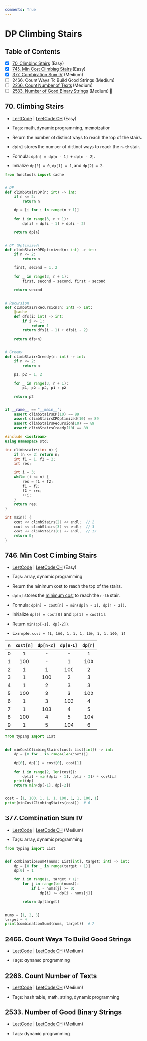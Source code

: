 ```yaml
---
comments: True
---
```


# DP Climbing Stairs

## Table of Contents

- [x] [70. Climbing Stairs](https://leetcode.cn/problems/climbing-stairs/) (Easy)
- [x] [746. Min Cost Climbing Stairs](https://leetcode.cn/problems/min-cost-climbing-stairs/) (Easy)
- [x] [377. Combination Sum IV](https://leetcode.cn/problems/combination-sum-iv/) (Medium)
- [ ] [2466. Count Ways To Build Good Strings](https://leetcode.cn/problems/count-ways-to-build-good-strings/) (Medium)
- [ ] [2266. Count Number of Texts](https://leetcode.cn/problems/count-number-of-texts/) (Medium)
- [ ] [2533. Number of Good Binary Strings](https://leetcode.cn/problems/number-of-good-binary-strings/) (Medium) 👑

## 70. Climbing Stairs

-   [LeetCode](https://leetcode.com/problems/climbing-stairs/) | [LeetCode CH](https://leetcode.cn/problems/climbing-stairs/) (Easy)

-   Tags: math, dynamic programming, memoization
- Return the number of distinct ways to reach the top of the stairs.
- `dp[n]` stores the number of distinct ways to reach the `n-th` stair.
- Formula: `dp[n] = dp[n - 1] + dp[n - 2]`.
- Initialize `dp[0] = 0`, `dp[1] = 1`, and `dp[2] = 2`.


```python title="70. Climbing Stairs - Python Solution"
from functools import cache


# DP
def climbStairsDP(n: int) -> int:
    if n <= 2:
        return n

    dp = [i for i in range(n + 1)]

    for i in range(3, n + 1):
        dp[i] = dp[i - 1] + dp[i - 2]

    return dp[n]


# DP (Optimized)
def climbStairsDPOptimized(n: int) -> int:
    if n <= 2:
        return n

    first, second = 1, 2

    for _ in range(3, n + 1):
        first, second = second, first + second

    return second


# Recursion
def climbStairsRecursion(n: int) -> int:
    @cache
    def dfs(i: int) -> int:
        if i <= 1:
            return 1
        return dfs(i - 1) + dfs(i - 2)

    return dfs(n)


# Greedy
def climbStairsGreedy(n: int) -> int:
    if n <= 2:
        return n

    p1, p2 = 1, 2

    for _ in range(3, n + 1):
        p1, p2 = p2, p1 + p2

    return p2


if __name__ == "__main__":
    assert climbStairsDP(10) == 89
    assert climbStairsDPOptimized(10) == 89
    assert climbStairsRecursion(10) == 89
    assert climbStairsGreedy(10) == 89

```

```cpp title="70. Climbing Stairs - C++ Solution"
#include <iostream>
using namespace std;

int climbStairs(int n) {
    if (n <= 2) return n;
    int f1 = 1, f2 = 2;
    int res;

    int i = 3;
    while (i <= n) {
        res = f1 + f2;
        f1 = f2;
        f2 = res;
        ++i;
    }
    return res;
}

int main() {
    cout << climbStairs(2) << endl;  // 2
    cout << climbStairs(3) << endl;  // 3
    cout << climbStairs(6) << endl;  // 13
    return 0;
}

```

## 746. Min Cost Climbing Stairs

-   [LeetCode](https://leetcode.com/problems/min-cost-climbing-stairs/) | [LeetCode CH](https://leetcode.cn/problems/min-cost-climbing-stairs/) (Easy)

-   Tags: array, dynamic programming
-   Return the minimum cost to reach the top of the stairs.

-   `dp[n]` stores the <u>minimum cost</u> to reach the `n-th` stair.
-   Formula: `dp[n] = cost[n] + min(dp[n - 1], dp[n - 2])`.
-   Initialize `dp[0] = cost[0]` and `dp[1] = cost[1]`.
-   Return `min(dp[-1], dp[-2])`.

-   Example: `cost = [1, 100, 1, 1, 1, 100, 1, 1, 100, 1]`

|  n  | `cost[n]` | `dp[n-2]` | `dp[n-1]` | `dp[n]` |
| :-: | :-------: | :-------: | :-------: | :-----: |
|  0  |     1     |     -     |     -     |    1    |
|  1  |    100    |     -     |     1     |   100   |
|  2  |     1     |     1     |    100    |    2    |
|  3  |     1     |    100    |     2     |    3    |
|  4  |     1     |     2     |     3     |    3    |
|  5  |    100    |     3     |     3     |   103   |
|  6  |     1     |     3     |    103    |    4    |
|  7  |     1     |    103    |     4     |    5    |
|  8  |    100    |     4     |     5     |   104   |
|  9  |     1     |     5     |    104    |    6    |


```python title="746. Min Cost Climbing Stairs - Python Solution"
from typing import List


def minCostClimbingStairs(cost: List[int]) -> int:
    dp = [0 for _ in range(len(cost))]

    dp[0], dp[1] = cost[0], cost[1]

    for i in range(2, len(cost)):
        dp[i] = min(dp[i - 1], dp[i - 2]) + cost[i]
    print(dp)
    return min(dp[-1], dp[-2])


cost = [1, 100, 1, 1, 1, 100, 1, 1, 100, 1]
print(minCostClimbingStairs(cost))  # 6

```

## 377. Combination Sum IV

-   [LeetCode](https://leetcode.com/problems/combination-sum-iv/) | [LeetCode CH](https://leetcode.cn/problems/combination-sum-iv/) (Medium)

-   Tags: array, dynamic programming

```python title="377. Combination Sum IV - Python Solution"
from typing import List


def combinationSum4(nums: List[int], target: int) -> int:
    dp = [0 for _ in range(target + 1)]
    dp[0] = 1

    for i in range(1, target + 1):
        for j in range(len(nums)):
            if i - nums[j] >= 0:
                dp[i] += dp[i - nums[j]]

        return dp[target]


nums = [1, 2, 3]
target = 4
print(combinationSum4(nums, target))  # 7

```

## 2466. Count Ways To Build Good Strings

-   [LeetCode](https://leetcode.com/problems/count-ways-to-build-good-strings/) | [LeetCode CH](https://leetcode.cn/problems/count-ways-to-build-good-strings/) (Medium)

-   Tags: dynamic programming
## 2266. Count Number of Texts

-   [LeetCode](https://leetcode.com/problems/count-number-of-texts/) | [LeetCode CH](https://leetcode.cn/problems/count-number-of-texts/) (Medium)

-   Tags: hash table, math, string, dynamic programming
## 2533. Number of Good Binary Strings

-   [LeetCode](https://leetcode.com/problems/number-of-good-binary-strings/) | [LeetCode CH](https://leetcode.cn/problems/number-of-good-binary-strings/) (Medium)

-   Tags: dynamic programming
